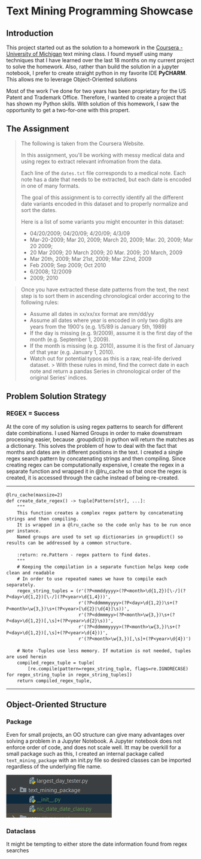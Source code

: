 # Text Mining Programming Showcase

## Introduction

This project started out as the solution to a homework in
the [Coursera - University of Michigan](https://www.coursera.org/learn/python-text-mining)
text mining class. I found myself using many techniques that I have learned over the last 18 months on my current
project to solve the homework. Also, rather than build the solution in a jupyter notebook, I prefer to create
straight python in my favorite IDE **PyCHARM**. This allows me to leverage Object-Oriented solutions

Most of the work I've done for two years has been proprietary for the US Patent and Trademark Office.
Therefore, I wanted to create a project that has shown my Python skills. With solution of this homework, I saw the
opportunity
to get a two-for-one with this propert.

## The Assignment

> The following is taken from the Coursera Website.
>
> In this assignment, you'll be working with messy medical data and using regex to extract relevant infromation from the
> data.
>
> Each line of the `dates.txt` file corresponds to a medical note. Each note has a date that needs to be extracted, but
> each date is encoded in one of many formats.
>
> The goal of this assignment is to correctly identify all the different date variants encoded in this dataset and to
> properly normalize and sort the dates.
>
> Here is a list of some variants you might encounter in this dataset:
> * 04/20/2009; 04/20/09; 4/20/09; 4/3/09
> * Mar-20-2009; Mar 20, 2009; March 20, 2009; Mar. 20, 2009; Mar 20 2009;
> * 20 Mar 2009; 20 March 2009; 20 Mar. 2009; 20 March, 2009
> * Mar 20th, 2009; Mar 21st, 2009; Mar 22nd, 2009
> * Feb 2009; Sep 2009; Oct 2010
> * 6/2008; 12/2009
> * 2009; 2010

> Once you have extracted these date patterns from the text, the next step is to sort them in ascending chronological
> order accoring to the following rules:
> * Assume all dates in xx/xx/xx format are mm/dd/yy
> * Assume all dates where year is encoded in only two digits are years from the 1900's (e.g. 1/5/89 is January 5th,
    1989)
> * If the day is missing (e.g. 9/2009), assume it is the first day of the month (e.g. September 1, 2009).
> * If the month is missing (e.g. 2010), assume it is the first of January of that year (e.g. January 1, 2010).
> * Watch out for potential typos as this is a raw, real-life derived dataset.
    > With these rules in mind, find the correct date in each note and return a pandas Series in chronological order of
    the original Series' indices.

## Problem Solution Strategy

### REGEX = Success

At the core of my solution is using regex patterns to search for different date combinations.
I used Named Groups in order to make downstream processing easier, because .groupdict() in python will return the
matches as a dictionary. This solves the problem of how to deal with the fact that months and dates are in different
positions in the text. I created a single regex search pattern by concatenating strings and then compiling.
Since creating regex can be computationally expensive, I create the regex in a separate function and wrapped it in
@lru_cache
so that once the regex is created, it is accessed through the cache instead of being re-created.

---

    @lru_cache(maxsize=2)
    def create_date_regex() -> tuple[Pattern[str], ...]:
        """
        This function creates a complex regex pattern by concatenating strings and then compiling.
        It is wrapped in a @lru_cache so the code only has to be run once per instance.
        Named groups are used to set up dictionaries in groupdict() so results can be addressed by a common structure.
    
        :return: re.Pattern - regex pattern to find dates.
        """
        # Keeping the compilation in a separate function helps keep code clean and readable
        # In order to use repeated names we have to compile each separately.
        regex_string_tuples = (r'(?P<mmddyyyy>(?P<month>\d{1,2})[\-/](?P<day>\d{1,2})[\-/](?P<year>\d{1,4}))',
                               r'(?P<ddmmmyyyy>(?P<day>\d{1,2})\s+(?P<month>\w{3,})\s+(?P<year>[\d{2}|\d{4}]\s))',
                               r'(?P<ddmmmyy>(?P<month>\w{3,})\s+(?P<day>\d{1,2})[,\s]+(?P<year>\d{2}\s))',
                               r'(?P<ddmmmyyyy>(?P<month>\w{3,})\s+(?P<day>\d{1,2})[,\s]+(?P<year>\d{4}))',
                               r'(?P<month>\w{3,})[,\s]+(?P<year>\d{4})')
    
        # Note -Tuples use less memory. If mutation is not needed, tuples are used herein
        compiled_regex_tuple = tuple(
            [re.compile(pattern=regex_string_tuple, flags=re.IGNORECASE) for regex_string_tuple in regex_string_tuples])
        return compiled_regex_tuple,

---

## Object-Oriented Structure

### Package

Even for small projects, an OO structure can give many advantages over solving a problem in a Jupyter Notebook.
A Jupyter notebook does not enforce order of code, and does not scale well. Itt may be overkill for a small package such
as this, I created an internal package called `text_mining_package`
with an init.py file so desired classes can be imported regardless of the underlying file name.

![img.png](pachage_creation.png)

### Dataclass

It might be tempting to either store the date information found from regex searches 